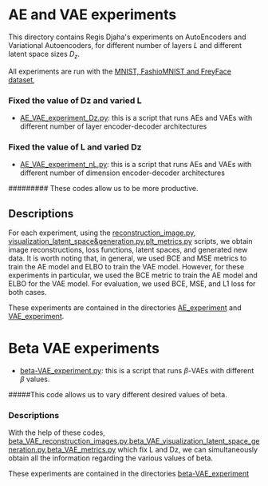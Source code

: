 # AE and VAE experiments 

This directory contains Regis Djaha's experiments on AutoEncoders and Variational Autoencoders, for different number of layers $L$ and different latent space sizes $D_z$.


All experiments are run with the [MNIST, FashioMNIST and FreyFace dataset](https://github.com/RegisKonan/ae_vae_understanding/blob/be148a3712598c35b293b91b3a84487c33f84302/src/main/datasets.py), 

### Fixed the value of Dz and varied L

- [AE_VAE_experiment_Dz.py](https://github.com/RegisKonan/ae_vae_understanding/blob/0627aae638a57a1a9a43188e3d7c1fa1a6963978/script/AE_VAE_experiment_Dz.py): this is a script that runs AEs and VAEs with different number of layer encoder-decoder architectures

### Fixed the value of L and varied Dz

- [AE_VAE_experiment_nL.py](https://github.com/RegisKonan/ae_vae_understanding/blob/0627aae638a57a1a9a43188e3d7c1fa1a6963978/script/AE_VAE_experiment_nL.py): this is a script that runs AEs and VAEs with different number of dimension  encoder-decoder architectures


######### These codes allow us to be more productive.

## Descriptions

For each experiment, using the [reconstruction_image.py](https://github.com/RegisKonan/ae_vae_understanding/blob/0627aae638a57a1a9a43188e3d7c1fa1a6963978/script/reconstruction_image.py), [visualization_latent_space&generation.py](https://github.com/RegisKonan/ae_vae_understanding/blob/0627aae638a57a1a9a43188e3d7c1fa1a6963978/script/visualization_latent_space%26generation.py),[plt_metrics.py](https://github.com/RegisKonan/ae_vae_understanding/blob/0627aae638a57a1a9a43188e3d7c1fa1a6963978/script/plt_metrics.py) scripts, we obtain image reconstructions, loss functions, latent spaces, and generated new data. It is worth noting that, in general, we used BCE and MSE metrics to train the AE model and ELBO to train the VAE model. However, for these experiments  in particular, we used the BCE metric to train the AE model and ELBO for the VAE model. For evaluation, we used BCE, MSE, and L1 loss for both cases.

These experiments are contained in the directories [AE_experiment](https://github.com/RegisKonan/ae_vae_understanding/tree/0f0cdf76304aff5f150e4252253f55d3a820ffe2/results/AE_experiment_FashionMNIST) and [VAE_experiment](https://github.com/RegisKonan/ae_vae_understanding/tree/0f0cdf76304aff5f150e4252253f55d3a820ffe2/results/AE_experiment_FreyFace). 


# Beta VAE experiments 

- [beta-VAE_experiment.py](https://github.com/iurteaga/vae_understanding/blob/8bc9ec6a21b75a0da092fa43aef4e499004ee787/script/beta_VAE_experiment.py): this is a script that runs  $\beta$-VAEs with different $\beta$ values.

#####This code allows us to vary different desired values of beta.

### Descriptions

With the help of these codes, [beta_VAE_reconstruction_images.py](https://github.com/RegisKonan/ae_vae_understanding/blob/0627aae638a57a1a9a43188e3d7c1fa1a6963978/script/beta_VAE_reconstruction_image.py),[beta_VAE_visualization_latent_space_generation.py](https://github.com/RegisKonan/ae_vae_understanding/blob/0627aae638a57a1a9a43188e3d7c1fa1a6963978/script/beta_VAE_visualization_latent_space_generation.py),[beta_VAE_metrics.py](https://github.com/RegisKonan/ae_vae_understanding/blob/0627aae638a57a1a9a43188e3d7c1fa1a6963978/script/beta_VAE_metrics.py) 
which fix L and Dz, we can simultaneously obtain all the information regarding the various values of beta.


These experiments are contained in the directories [beta-VAE_experiment](https://github.com/RegisKonan/ae_vae_understanding/tree/0f0cdf76304aff5f150e4252253f55d3a820ffe2/results/beta-VAE_experiment_MNIST)


